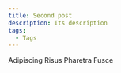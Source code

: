 ```yaml
---
title: Second post
description: Its description
tags:
  - Tags
---
```

Adipiscing Risus Pharetra Fusce